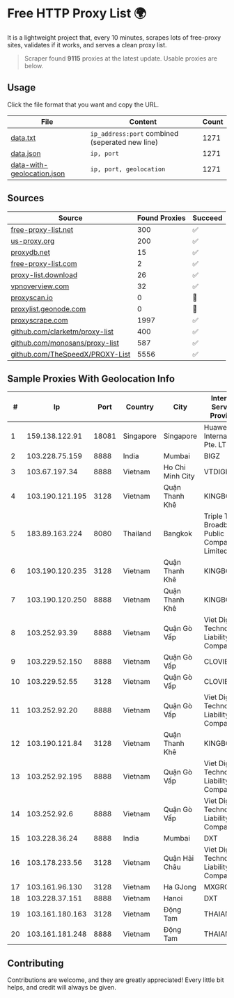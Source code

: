 
# Free HTTP Proxy List 🌍

It is a lightweight project that, every 10 minutes, scrapes lots of free-proxy sites, validates if it works, and serves a clean proxy list.


> Scraper found **9115** proxies at the latest update. Usable proxies are below.

## Usage

Click the file format that you want and copy the URL.


|File|Content|Count|
|----|-------|-----|
|[data.txt](https://raw.githubusercontent.com/themiralay/Proxy-List-World/master/data.txt)|`ip_address:port` combined (seperated new line)|1271|
|[data.json](https://raw.githubusercontent.com/themiralay/Proxy-List-World/master/data.json)|`ip, port`|1271|
|[data-with-geolocation.json](https://raw.githubusercontent.com/themiralay/Proxy-List-World/master/data-with-geolocation.json)|`ip, port, geolocation`|1271|

## Sources

|Source|Found Proxies|Succeed|
|------|-------------|-------|
|[free-proxy-list.net](https://free-proxy-list.net)|300|✅|
|[us-proxy.org](https://www.us-proxy.org)|200|✅|
|[proxydb.net](http://proxydb.net)|15|✅|
|[free-proxy-list.com](https://free-proxy-list.com/?page=&port=&type%5B%5D=http&type%5B%5D=https&up_time=0&search=Search)|2|✅|
|[proxy-list.download](https://www.proxy-list.download/HTTP)|26|✅|
|[vpnoverview.com](https://vpnoverview.com/privacy/anonymous-browsing/free-proxy-servers)|32|✅|
|[proxyscan.io](https://www.proxyscan.io)|0|🚫|
|[proxylist.geonode.com](https://proxylist.geonode.com/api/proxy-list?limit=300&page=1&sort_by=lastChecked&sort_type=desc&protocols=http,https)|0|🚫|
|[proxyscrape.com](https://api.proxyscrape.com/v2/?request=displayproxies&protocol=http&timeout=10000&country=all&ssl=all&anonymity=all)|1997|✅|
|[github.com/clarketm/proxy-list](https://raw.githubusercontent.com/clarketm/proxy-list/master/proxy-list-raw.txt)|400|✅|
|[github.com/monosans/proxy-list](https://raw.githubusercontent.com/monosans/proxy-list/main/proxies/http.txt)|587|✅|
|[github.com/TheSpeedX/PROXY-List](https://raw.githubusercontent.com/TheSpeedX/PROXY-List/master/http.txt)|5556|✅|


## Sample Proxies With Geolocation Info

|#|Ip|Port|Country|City|Internet Service Provider|
|-|--|----|-------|----|-------------------------|
|1|159.138.122.91|18081|Singapore|Singapore|Huawei International Pte. LTD|
|2|103.228.75.159|8888|India|Mumbai|BIGZ|
|3|103.67.197.34|8888|Vietnam|Ho Chi Minh City|VTDIGITAL|
|4|103.190.121.195|3128|Vietnam|Quận Thanh Khê|KINGBOND|
|5|183.89.163.224|8080|Thailand|Bangkok|Triple T Broadband Public Company Limited|
|6|103.190.120.235|3128|Vietnam|Quận Thanh Khê|KINGBOND|
|7|103.190.120.250|8888|Vietnam|Quận Thanh Khê|KINGBOND|
|8|103.252.93.39|8888|Vietnam|Quận Gò Vấp|Viet Digital Technology Liability Company|
|9|103.229.52.150|8888|Vietnam|Quận Gò Vấp|CLOVIET|
|10|103.229.52.55|3128|Vietnam|Quận Gò Vấp|CLOVIET|
|11|103.252.92.20|8888|Vietnam|Quận Gò Vấp|Viet Digital Technology Liability Company|
|12|103.190.121.84|3128|Vietnam|Quận Thanh Khê|KINGBOND|
|13|103.252.92.195|8888|Vietnam|Quận Gò Vấp|Viet Digital Technology Liability Company|
|14|103.252.92.6|8888|Vietnam|Quận Gò Vấp|Viet Digital Technology Liability Company|
|15|103.228.36.24|8888|India|Mumbai|DXT|
|16|103.178.233.56|3128|Vietnam|Quận Hải Châu|Viet Digital Technology Liability Company|
|17|103.161.96.130|3128|Vietnam|Ha GJong|MXGROUP|
|18|103.228.37.151|8888|Vietnam|Hanoi|DXT|
|19|103.161.180.163|3128|Vietnam|Động Tam|THAIAN|
|20|103.161.181.248|8888|Vietnam|Động Tam|THAIAN|



## Contributing

Contributions are welcome, and they are greatly appreciated! Every
little bit helps, and credit will always be given.

